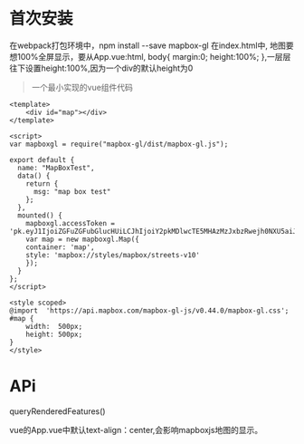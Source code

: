 # 首次安装
在webpack打包环境中，npm install --save mapbox-gl
在index.html中,<link href='https://api.mapbox.com/mapbox-gl-js/v0.44.0/mapbox-gl.css' rel='stylesheet' />
地图要想100%全屏显示，要从App.vue:html, body{ margin:0; height:100%; },一层层往下设置height:100%,因为一个div的默认height为0
>一个最小实现的vue组件代码
```
<template>
    <div id="map"></div>
</template>

<script>
var mapboxgl = require("mapbox-gl/dist/mapbox-gl.js");

export default {
  name: "MapBoxTest",
  data() {
    return {
      msg: "map box test"
    };
  },
  mounted() {
    mapboxgl.accessToken = 'pk.eyJ1IjoiZGFuZGFubGlucHUiLCJhIjoiY2pkMDlwcTE5MHAzMzJxbzRwejh0NXU5aiJ9._LdgHHkMPETDZ1V_o0rJmw';
    var map = new mapboxgl.Map({
    container: 'map',
    style: 'mapbox://styles/mapbox/streets-v10'
    });
  }
};
</script>

<style scoped>
@import  'https://api.mapbox.com/mapbox-gl-js/v0.44.0/mapbox-gl.css';
#map {
    width:  500px;
    height: 500px;
}
</style>
```

# APi
queryRenderedFeatures()

vue的App.vue中默认text-align：center,会影响mapboxjs地图的显示。